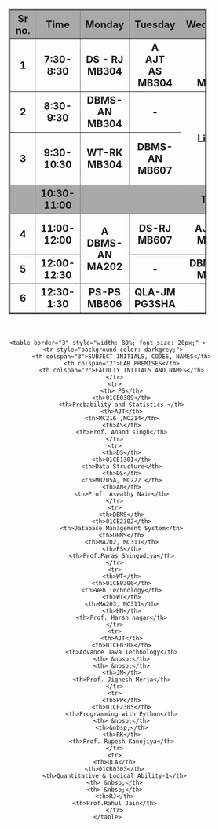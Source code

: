 <!DOCTYPE html>
<html lang="en">
<head>
    <meta charset="UTF-8">
    <meta name="viewport" content="width=device-width, initial-scale=1.0">
    <title>EV2 time table</title>
</head>
<body><center>
    <table border="3"  style="width: 80%; font-size: 20px;">
        <tr style="background-color: darkgrey;">
            <th>Sr no.</th>
            <th>Time</th>
            <th>Monday</th>
            <th>Tuesday</th>
            <th>Wednesday</th>
            <th>Thursday</th>
            <th>Friday</th>
        </tr>
        <tr>
            <th>1</th>
            <th>7:30-8:30</th>
            <th>DS - RJ <br>MB304</th>
            <th>A <br>AJT <br>AS <br>MB304</th>
            <th>A <br>DS <br>RJ <br>MB304</th>
            <th>DBMS-AN <br>MB304</th>
            <th>PS-PS <br>MB607</th>
        </tr>
        <tr>
            <th>2</th>
            <th>8:30-9:30</th>
            <th>DBMS-AN <br>MB304</th>
            <th>-</th>
            <th rowspan="2">Library</th>
            <th>PS-PS <br>MB304</th>
            <th>-</th>
        </tr>
        <tr>
            <th>3</th>
            <th>9:30-10:30</th>
            <th>WT-RK <br>MB304</th>
            <th>DBMS-AN <br>MB607</th>
            <th>AJT-AS <br>MB304</th>
            <th>A <br>WT <br>RK <br>MC310</th>
        </tr>
        <tr style="background-color: darkgray;">
            <th></th>
            <th>10:30-11:00</th>
            <th colspan="6"> TEA BREAK</th>
        </tr>
        <tr> <th>4</th>
            <th>11:00-12:00</th>
            <th rowspan="2">A <br>DBMS-AN <br>MA202</th>
            <th>DS-RJ <br>MB607</th>
            <th>AJT-AS <br>MB611</th>
            <th style="background-color: yellow;" rowspan="2">A <br>PS-PS<br>MB302[11:00-12:00]</PS-PS></th>
            <th style="background-color: yellow;">WT-RK <br>MB301</th>
        </tr>
        <tr>
            <th>5</th>
            <th>12:00-12:30</th>
            <th>-</th>
            <th >DBMS-AN <br>MB611</th>
            <th style="background-color: yellow;">DS-RJ <br>MB301</th>
        </tr>
        <tr>
            <th>6</th>
            <th>12:30-1:30</th>
            <th>PS-PS <br>MB606</th>
            <th>QLA-JM <br>PG3SHA</th>
            <th>-</th>
            <th>WT-RK <br>MB607</th>
            <th>-</th>
        </tr>
    </table> <br>

   
    <table border="3" style="width: 80%; font-size: 20px;" >
        <tr style="background-color: darkgrey;"> 
            <th colspan="3">SUBJECT INITIALS, CODES, NAMES</th>
            <th colspan="2">LAB PREMISES</th>
            <th colspan="2">FACULTY INITIALS AND NAMES</th>
        </tr>
        <tr>
            <th> PS</th>
            <th>01CE0309</th>
            <th>Probability and Statistics </th>
            <th>AJT</th>
            <th>MC216 ,MC214</th>
            <th>AS</th>
            <th>Prof. Anand singh</th>
        </tr>
        <tr>
            <th>DS</th>
            <th>01CE1301</th>
            <th>Data Structure</th>
            <th>DS</th>
            <th>MB205A, MC222 </th>
            <th>AN</th>
            <th>Prof. Aswathy Nair</th>
        </tr>
        <tr>
            <th>DBMS</th>
            <th>01CE2302</th>
            <th>Database Management System</th>
            <th>DBMS</th>
            <th>MA202, MC311</th>
            <th>PS</th>
            <th>Prof.Paras Shingadiya</th>
        </tr>
        <tr>
            <th>WT</th>
            <th>01CE0306</th>
            <th>Web Technology</th>
            <th>WT</th>
            <th>MA203, MC311</th>
            <th>HN</th>
            <th>Prof. Harsh nagar</th>
        </tr>
        <tr>
            <th>AJT</th>
            <th>01CE0308</th>
            <th>Advance Java Technology</th>
            <th> &nbsp;</th>
            <th> &nbsp;</th>
            <th>JM</th>
            <th>Prof. Jignesh Merja</th>
        </tr>
        <tr>
            <th>PP</th>
            <th>01CE2305</th>
            <th>Programming with Python</th>
            <th> &nbsp;</th>
            <th>&nbsp;</th>
            <th>RK</th>
            <th>Prof. Rupesh Kanojiya</th>
        </tr>
        <tr>
        <th>QLA</th>
        <th>01CR0303</th>
        <th>Quantitative & Logical Ability-1</th>
        <th> &nbsp;</th>
        <th> &nbsp;</th>
        <th>RJ</th>
        <th>Prof.Rahul Jain</th>
        </tr>
    </table>

</html>
</body></center>
</html>
